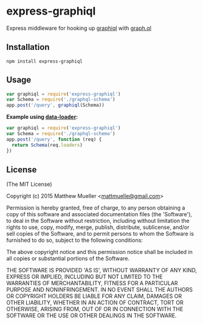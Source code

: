 
# express-graphiql

  Express middleware for hooking up [graphiql](https://github.com/skevy/graphiql-app) with [graph.ql](https://github.com/matthewmueller/graph.ql)

## Installation

```
npm install express-graphiql
```

## Usage

```js
var graphiql = require('express-graphiql')
var Schema = require('./graphql-schema')
app.post('/query', graphiql(Schema))
```

**Example using [data-loader](https://github.com/facebook/dataloader):**

```js
var graphiql = require('express-graphiql')
var Schema = require('./graphql-schema')
app.post('/query', function (req) {
  return Schema(req.loaders)
})
```

## License

(The MIT License)

Copyright (c) 2015 Matthew Mueller &lt;mattmuelle@gmail.com&gt;

Permission is hereby granted, free of charge, to any person obtaining
a copy of this software and associated documentation files (the
'Software'), to deal in the Software without restriction, including
without limitation the rights to use, copy, modify, merge, publish,
distribute, sublicense, and/or sell copies of the Software, and to
permit persons to whom the Software is furnished to do so, subject to
the following conditions:

The above copyright notice and this permission notice shall be
included in all copies or substantial portions of the Software.

THE SOFTWARE IS PROVIDED 'AS IS', WITHOUT WARRANTY OF ANY KIND,
EXPRESS OR IMPLIED, INCLUDING BUT NOT LIMITED TO THE WARRANTIES OF
MERCHANTABILITY, FITNESS FOR A PARTICULAR PURPOSE AND NONINFRINGEMENT.
IN NO EVENT SHALL THE AUTHORS OR COPYRIGHT HOLDERS BE LIABLE FOR ANY
CLAIM, DAMAGES OR OTHER LIABILITY, WHETHER IN AN ACTION OF CONTRACT,
TORT OR OTHERWISE, ARISING FROM, OUT OF OR IN CONNECTION WITH THE
SOFTWARE OR THE USE OR OTHER DEALINGS IN THE SOFTWARE.
